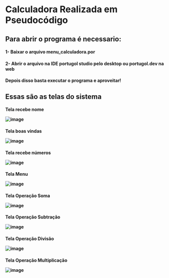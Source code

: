 <h1>Calculadora Realizada em Pseudocódigo

<h2>Para abrir o programa é necessario:
<h4>1- Baixar o arquivo menu_calculadora.por</h4>
<h4>2- Abrir o arquivo na IDE portugol studio pelo desktop ou portugol.dev na web</h4>
<h4>Depois disso basta executar o programa e aproveitar!</h4>
  
<h2>Essas são as telas do sistema

<h4>Tela recebe nome
  
![image](https://github.com/gabrielarebeca/Calculadora_Portugol/assets/110422932/80b33638-0977-4993-b90d-ff1e66a53eee)

<h4>Tela boas vindas

![image](https://github.com/gabrielarebeca/Calculadora_Portugol/assets/110422932/8a3c97cf-6611-4a51-9428-4fdd90e80281)

<h4>Tela recebe números

![image](https://github.com/gabrielarebeca/Calculadora_Portugol/assets/110422932/6412918c-a933-4bf7-8b89-3262f6fe1bbf)

<h4>Tela Menu

![image](https://github.com/gabrielarebeca/Calculadora_Portugol/assets/110422932/0b57d883-ceee-4608-a51e-044583d72f98)

<h4> Tela Operação Soma
  
![image](https://github.com/gabrielarebeca/Calculadora_Portugol/assets/110422932/fca39ab5-a343-4e35-b243-a37443b23f9d)

<h4> Tela Operação Subtração

![image](https://github.com/gabrielarebeca/Calculadora_Portugol/assets/110422932/22c3089b-7e45-4b8b-ae9d-422d0f734715)

<h4> Tela Operação Divisão

![image](https://github.com/gabrielarebeca/Calculadora_Portugol/assets/110422932/44aba1d9-1ff4-4a10-8b32-c120c7a001a7)

<h4> Tela Operação Multiplicação

![image](https://github.com/gabrielarebeca/Calculadora_Portugol/assets/110422932/8159d45a-3796-435d-a280-18fad5bc6572)



